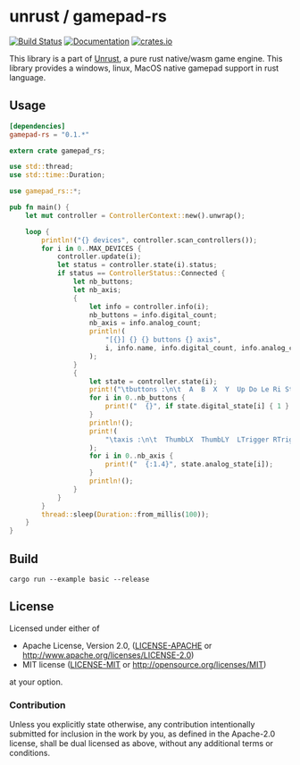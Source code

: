# unrust / gamepad-rs

[![Build Status](https://travis-ci.org/unrust/gamepad-rs.svg?branch=master)](https://travis-ci.org/unrust/gamepad-rs)
[![Documentation](https://docs.rs/gamepad-rs/badge.svg)](https://docs.rs/gamepad-rs)
[![crates.io](https://meritbadge.herokuapp.com/gamepad-rs)](https://crates.io/crates/gamepad-rs)

This library is a part of [Unrust](https://github.com/unrust/unrust), a pure rust native/wasm game engine.
This library provides a windows, linux, MacOS native gamepad support in rust language.

## Usage

```toml
[dependencies]
gamepad-rs = "0.1.*"
```

```rust
extern crate gamepad_rs;

use std::thread;
use std::time::Duration;

use gamepad_rs::*;

pub fn main() {
    let mut controller = ControllerContext::new().unwrap();

    loop {
        println!("{} devices", controller.scan_controllers());
        for i in 0..MAX_DEVICES {
            controller.update(i);
            let status = controller.state(i).status;
            if status == ControllerStatus::Connected {
                let nb_buttons;
                let nb_axis;
                {
                    let info = controller.info(i);
                    nb_buttons = info.digital_count;
                    nb_axis = info.analog_count;
                    println!(
                        "[{}] {} {} buttons {} axis",
                        i, info.name, info.digital_count, info.analog_count
                    );
                }
                {
                    let state = controller.state(i);
                    print!("\tbuttons :\n\t  A  B  X  Y  Up Do Le Ri St Bk Lt Rt LB RB\n\t");
                    for i in 0..nb_buttons {
                        print!("  {}", if state.digital_state[i] { 1 } else { 0 });
                    }
                    println!();
                    print!(
                        "\taxis :\n\t  ThumbLX  ThumbLY  LTrigger RTrigger ThumbRX  ThumbRY \n\t"
                    );
                    for i in 0..nb_axis {
                        print!("  {:1.4}", state.analog_state[i]);
                    }
                    println!();
                }
            }
        }
        thread::sleep(Duration::from_millis(100));
    }
}
```

## Build

```
cargo run --example basic --release
```

## License

Licensed under either of

 * Apache License, Version 2.0, ([LICENSE-APACHE](LICENSE-APACHE) or http://www.apache.org/licenses/LICENSE-2.0)
 * MIT license ([LICENSE-MIT](LICENSE-MIT) or http://opensource.org/licenses/MIT)

at your option.

### Contribution

Unless you explicitly state otherwise, any contribution intentionally submitted
for inclusion in the work by you, as defined in the Apache-2.0 license, shall be dual licensed as above, without any
additional terms or conditions.

